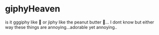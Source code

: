 # giphyHeaven

is it gggiphy like :gift: or jiphy like the peanut butter :thinking:...
I dont know but either way these things are annoying...adorable yet annoying..
